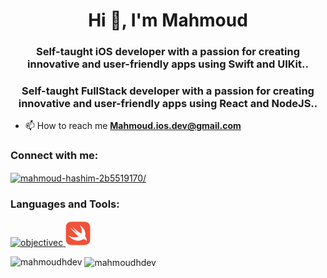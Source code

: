 <h1 align="center">Hi 👋, I'm Mahmoud</h1>
<h3 align="center">Self-taught iOS developer with a passion for creating innovative and user-friendly apps using Swift and UIKit..</h3>
<h3 align="center">Self-taught FullStack developer with a passion for creating innovative and user-friendly apps using React and NodeJS..</h3>

- 📫 How to reach me **Mahmoud.ios.dev@gmail.com**

<h3 align="left">Connect with me:</h3>
<p align="left">

<a href="https://linkedin.com/in/mahmoud-hashim-2b5519170/" target="blank"><img align="center" src="https://raw.githubusercontent.com/rahuldkjain/github-profile-readme-generator/master/src/images/icons/Social/linked-in-alt.svg" alt="mahmoud-hashim-2b5519170/" height="30" width="40" /></a>
</p>

<h3 align="left">Languages and Tools:</h3>
<p align="left"> <a href="https://developer.apple.com/library/archive/documentation/Cocoa/Conceptual/ProgrammingWithObjectiveC/Introduction/Introduction.html" target="_blank" rel="noreferrer"> <img src="https://www.vectorlogo.zone/logos/apple_objectivec/apple_objectivec-icon.svg" alt="objectivec" width="40" height="40"/> </a> <a href="https://developer.apple.com/swift/" target="_blank" rel="noreferrer"> <img src="https://raw.githubusercontent.com/devicons/devicon/master/icons/swift/swift-original.svg" alt="swift" width="40" height="40"/> </a> </p>

<p><img align="left" src="https://github-readme-stats.vercel.app/api/top-langs?username=mahmoudhdev&show_icons=true&locale=en&layout=compact" alt="mahmoudhdev" /></p>

<p>&nbsp;<img align="center" src="https://github-readme-stats.vercel.app/api?username=mahmoudhdev&show_icons=true&locale=en" alt="mahmoudhdev" /></p>

